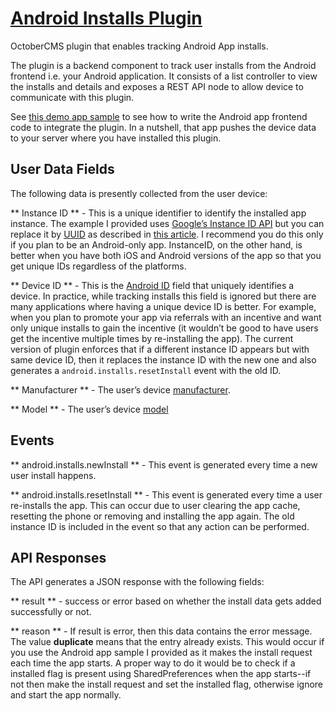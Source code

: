 # [Android Installs Plugin](https://github.com/Tempestronics/Android-Installs-Plugin) #
OctoberCMS plugin that enables tracking Android App installs.

The plugin is a backend component to track user installs from the Android frontend i.e. your Android application. It consists of a list controller to view the installs and details and exposes a REST API node to allow device to communicate with this plugin.

See [this demo app sample](https://github.com/Tempestronics/Android-Installs-DemoApp) to see how to write the Android app frontend code to integrate the plugin. In a nutshell, that app pushes the device data to your server where you have installed this plugin.

## User Data Fields ##
The following data is presently collected from the user device:

** Instance ID ** - This is a unique identifier to identify the installed app instance. The example I provided uses [Google’s Instance ID API](https://developers.google.com/instance-id/) but you can replace it by [UUID](https://en.wikipedia.org/wiki/Universally_unique_identifier) as described in [this article](http://android-developers.blogspot.in/2011/03/identifying-app-installations.html). I recommend you do this only if you plan to be an Android-only app. InstanceID, on the other hand, is better when you have both iOS and Android versions of the app so that you get unique IDs regardless of the platforms.

** Device ID ** - This is the [Android ID](http://developer.android.com/reference/android/provider/Settings.Secure.html#ANDROID_ID) field that uniquely identifies a device. In practice, while tracking installs this field is ignored but there are many applications where having a unique device ID is better. For example, when you plan to promote your app via referrals with an incentive and want only unique installs to gain the incentive (it wouldn’t be good to have users get the incentive multiple times by re-installing the app). The current version of plugin enforces that if a different instance ID appears but with same device ID, then it replaces the instance ID with the new one and also generates a `android.installs.resetInstall` event with the old ID.

** Manufacturer ** - The user’s device [manufacturer](http://developer.android.com/reference/android/os/Build.html#MANUFACTURER).

** Model ** - The user’s device [model](http://developer.android.com/reference/android/os/Build.html#MODEL)

## Events ##
** android.installs.newInstall ** - This event is generated every time a new user install happens.

** android.installs.resetInstall ** - This event is generated every time a user re-installs the app. This can occur due to user clearing the app cache, resetting the phone or removing and installing the app again. The old instance ID is included in the event so that any action can be performed.

## API Responses ##
The API generates a JSON response with the following fields:

** result ** - success or error based on whether the install data gets added successfully or not.

** reason ** - If result is error, then this data contains the error message. The value **duplicate** means that the entry already exists. This would occur if you use the Android app sample I provided as it makes the install request each time the app starts. A proper way to do it would be to check if a installed flag is present using SharedPreferences when the app starts--if not then make the install request and set the installed flag, otherwise ignore and start the app normally.
